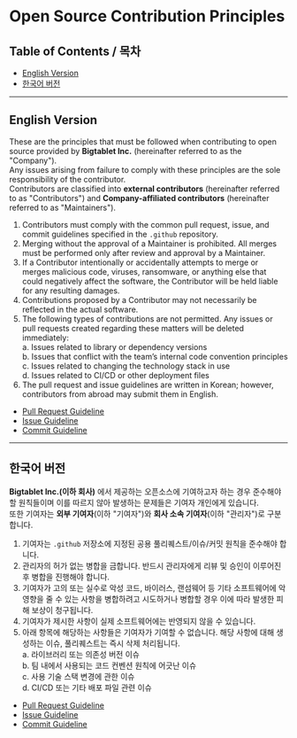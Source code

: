 # Open Source Contribution Principles

## Table of Contents / 목차
- [English Version](#english-version)
- [한국어 버전](#한국어-버전)

---

## English Version

These are the principles that must be followed when contributing to open source provided by **Bigtablet Inc.** (hereinafter referred to as the "Company").  
Any issues arising from failure to comply with these principles are the sole responsibility of the contributor.  
Contributors are classified into **external contributors** (hereinafter referred to as "Contributors") and **Company-affiliated contributors** (hereinafter referred to as "Maintainers").

1. Contributors must comply with the common pull request, issue, and commit guidelines specified in the `.github` repository.  
2. Merging without the approval of a Maintainer is prohibited. All merges must be performed only after review and approval by a Maintainer.  
3. If a Contributor intentionally or accidentally attempts to merge or merges malicious code, viruses, ransomware, or anything else that could negatively affect the software, the Contributor will be held liable for any resulting damages.  
4. Contributions proposed by a Contributor may not necessarily be reflected in the actual software.  
5. The following types of contributions are not permitted. Any issues or pull requests created regarding these matters will be deleted immediately:  
   a. Issues related to library or dependency versions  
   b. Issues that conflict with the team’s internal code convention principles  
   c. Issues related to changing the technology stack in use  
   d. Issues related to CI/CD or other deployment files
6. The pull request and issue guidelines are written in Korean; however, contributors from abroad may submit them in English.

- [Pull Request Guideline](https://github.com/Bigtablet/.github/blob/main/PULL_REQUEST_TEMPLATE.md)
- [Issue Guideline](https://github.com/Bigtablet/.github/blob/main/ISSUE_TEMPLATE.md)
- [Commit Guideline](https://github.com/Bigtablet/.github/blob/main/COMMIT_GUIDELINE.md)

---

## 한국어 버전

**Bigtablet Inc.(이하 회사)** 에서 제공하는 오픈소스에 기여하고자 하는 경우 준수해야 할 원칙들이며 이를 따르지 않아 발생하는 문제들은 기여자 개인에게 있습니다.  
또한 기여자는 **외부 기여자**(이하 "기여자")와 **회사 소속 기여자**(이하 "관리자")로 구분합니다.

1. 기여자는 `.github` 저장소에 지정된 공용 풀리퀘스트/이슈/커밋 원칙을 준수해야 합니다.  
2. 관리자의 허가 없는 병합을 금합니다. 반드시 관리자에게 리뷰 및 승인이 이루어진 후 병합을 진행해야 합니다.  
3. 기여자가 고의 또는 실수로 악성 코드, 바이러스, 랜섬웨어 등 기타 소프트웨어에 악영향을 줄 수 있는 사항을 병합하려고 시도하거나 병합할 경우 이에 따라 발생한 피해 보상이 청구됩니다.  
4. 기여자가 제시한 사항이 실제 소프트웨어에는 반영되지 않을 수 있습니다.  
5. 아래 항목에 해당하는 사항들은 기여자가 기여할 수 없습니다. 해당 사항에 대해 생성하는 이슈, 풀리퀘스트는 즉시 삭제 처리됩니다.  
   a. 라이브러리 또는 의존성 버전 이슈  
   b. 팀 내에서 사용되는 코드 컨벤션 원칙에 어긋난 이슈  
   c. 사용 기술 스택 변경에 관한 이슈  
   d. CI/CD 또는 기타 배포 파일 관련 이슈

- [Pull Request Guideline](https://github.com/Bigtablet/.github/blob/main/PULL_REQUEST_TEMPLATE.md)
- [Issue Guideline](https://github.com/Bigtablet/.github/blob/main/ISSUE_TEMPLATE.md)
- [Commit Guideline](https://github.com/Bigtablet/.github/blob/main/COMMIT_GUIDELINE.md)
